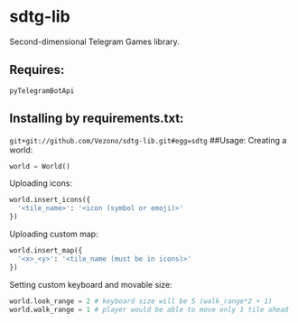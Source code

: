 # sdtg-lib
Second-dimensional Telegram Games library.
## Requires:
`pyTelegramBotApi`
## Installing by requirements.txt:
`git+git://github.com/Vezono/sdtg-lib.git#egg=sdtg`
##Usage:
Creating a world:
```python
world = World()
```
Uploading icons:
```python
world.insert_icons({
  '<tile_name>': '<icon (symbol or emoji)>'
})
```
Uploading custom map:
```python
world.insert_map({
  '<x>_<y>': '<tile_name (must be in icons)>'
})
```
Setting custom keyboard and movable size:
```python
world.look_range = 2 # keyboard size will be 5 (walk_range*2 + 1)
world.walk_range = 1 # player would be able to move only 1 tile ahead
```
